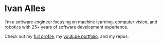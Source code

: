 # Ivan Alles

I'm a software engineer focusing on machine learning, computer vision, and robotics with 25+ years of software development experience.

Check out my [full profile](/ResumeIvanAlles2021), my [youtube portfolio](https://www.youtube.com/playlist?list=PLSi4jOc--ipbemiWIzmPiNi6-3pQZgEGv), and my repos.


<!--
**ivan-alles/ivan-alles** is a ✨ _special_ ✨ repository because its `README.md` (this file) appears on your GitHub profile.

Here are some ideas to get you started:

- 🔭 I’m currently working on ...
- 🌱 I’m currently learning ...
- 👯 I’m looking to collaborate on ...
- 🤔 I’m looking for help with ...
- 💬 Ask me about ...
- 📫 How to reach me: ...
- 😄 Pronouns: ...
- ⚡ Fun fact: ...
-->
